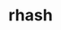 ---
title: "rhash"
layout: cache
categories: [package, develop-2025-03-09]
meta: {"compilers": ["gcc@=11.1.0"], "num_specs": 1, "num_specs_by_stack": {"data-vis-sdk": 1, "root": 1}, "oss": ["ubuntu20.04"], "platforms": ["linux"], "stacks": ["data-vis-sdk", "root"], "targets": ["x86_64_v3"], "versions": ["1.4.2"]}
spec_details: [{"compiler": "gcc@=11.1.0", "hash": "edz2fxvou4mzgjn7qkiu45dbzd6r4gvr", "os": "ubuntu20.04", "platform": "linux", "size": "-", "stacks": ["data-vis-sdk", "root"], "target": "x86_64_v3", "variants": ["build_system=makefile", "patches=093518c,3fbfe46"], "versions": ["1.4.2"]}]
---